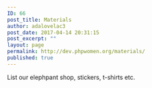 ```yaml
---
ID: 66
post_title: Materials
author: adalovelac3
post_date: 2017-04-14 20:31:15
post_excerpt: ""
layout: page
permalink: http://dev.phpwomen.org/materials/
published: true
---
```

List our elephpant shop, stickers, t-shirts etc.